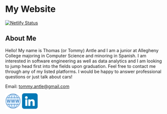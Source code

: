 # My Website

[![Netlify Status](https://api.netlify.com/api/v1/badges/7e2d84ea-2cb5-4070-b0a2-42473f0fe8d0/deploy-status)](https://app.netlify.com/sites/tommyantle/deploys)

## About Me

Hello! My name is Thomas (or Tommy) Antle and I am a junior at Allegheny College majoring in Computer Science and minoring in Spanish. I am interested in software engineering as well as data analytics and I am looking to jump head first into the fields upon graduation. Feel free to contact me through any of my listed platforms. I would be happy to answer professional questions or just talk about cars!

Email: tommy.antle@gmail.com

[<img src="readme-icons/website.png" alt="website" width="50"/>](https://tommyantle.netlify.app)
[<img src="readme-icons/linkedin-2.png" alt="linkedin-2" width="50"/>](https://www.linkedin.com/in/thomas-antle)
